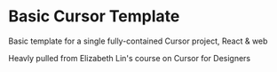 # Basic Cursor Template
Basic template for a single fully-contained Cursor project, React & web

Heavly pulled from Elizabeth Lin's course on Cursor for Designers